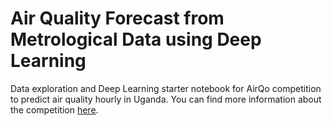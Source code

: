# Air Quality Forecast from Metrological Data using Deep Learning

Data exploration and Deep Learning starter notebook for AirQo competition to predict air quality hourly in Uganda. You can find more information about the competition [here](https://zindi.africa/competitions/airqo-ugandan-air-quality-forecast-challenge).
